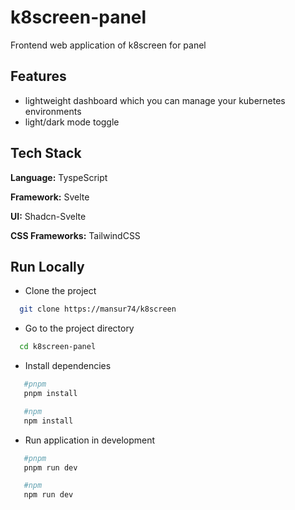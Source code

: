 # k8screen-panel

Frontend web application of k8screen for panel

## Features

- lightweight dashboard which you can manage your kubernetes environments
- light/dark mode toggle

## Tech Stack

**Language:** TyspeScript

**Framework:** Svelte

**UI:** Shadcn-Svelte

**CSS Frameworks:** TailwindCSS

## Run Locally

- Clone the project

```bash
  git clone https://mansur74/k8screen
```

- Go to the project directory

```bash
  cd k8screen-panel
```

- Install dependencies

```bash
   #pnpm
   pnpm install
```

```bash
   #npm
   npm install
```

- Run application in development

```bash
   #pnpm
   pnpm run dev
```

```bash
   #npm
   npm run dev
```
